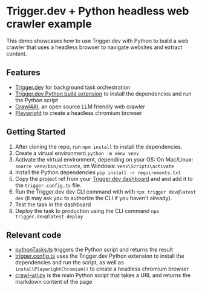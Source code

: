 # Trigger.dev + Python headless web crawler example

This demo showcases how to use Trigger.dev with Python to build a web crawler that uses a headless browser to navigate websites and extract content.

## Features

- [Trigger.dev](https://trigger.dev) for background task orchestration
- [Trigger.dev Python build extension](https://trigger.dev/docs/config/extensions/pythonExtension) to install the dependencies and run the Python script
- [Crawl4AI](https://github.com/unclecode/crawl4ai), an open source LLM friendly web crawler
- [Playwright](https://playwright.dev/) to create a headless chromium browser

## Getting Started

1. After cloning the repo, run `npm install` to install the dependencies.
2. Create a virtual environment `python -m venv venv`
3. Activate the virtual environment, depending on your OS: On Mac/Linux: `source venv/bin/activate`, on Windows: `venv\Scripts\activate`
4. Install the Python dependencies `pip install -r requirements.txt`
5. Copy the project ref from your [Trigger.dev dashboard](https://cloud.trigger.dev) and and add it to the `trigger.config.ts` file.
6. Run the Trigger.dev dev CLI command with with `npx trigger dev@latest dev` (it may ask you to authorize the CLI if you haven't already).
7. Test the task in the dashboard
8. Deploy the task to production using the CLI command `npx trigger.dev@latest deploy`

## Relevant code

- [pythonTasks.ts](./src/trigger/pythonTasks.ts) triggers the Python script and returns the result
- [trigger.config.ts](./src/trigger/trigger.config.ts) uses the Trigger.dev Python extension to install the dependencies and run the script, as well as `installPlaywrightChromium()` to create a headless chromium browser
- [crawl-url.py](./src/python/crawl-url.py) is the main Python script that takes a URL and returns the markdown content of the page
